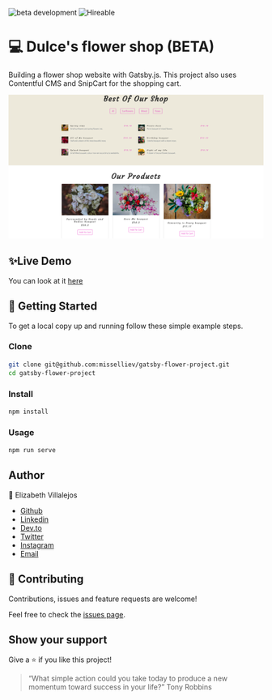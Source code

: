 ![beta development](https://img.shields.io/badge/beta-development-green?style=flat-square)
![Hireable](https://cdn.rawgit.com/hiendv/hireable/master/styles/default/yes.svg)

# 💻 Dulce's flower shop (BETA)

Building a flower shop website with Gatsby.js. This project also uses Contentful CMS and SnipCart for the shopping cart.

![alt text](docs/flowershop.png)

## ✨Live Demo

You can look at it [here](https://gatsby-flower-project.netlify.com/)

## 🚀 Getting Started

To get a local copy up and running follow these simple example steps.

### Clone

```sh
git clone git@github.com:misselliev/gatsby-flower-project.git
cd gatsby-flower-project
```

### Install

```sh
npm install
```

### Usage

```sh
npm run serve
```

## Author

👤 Elizabeth Villalejos

- [Github](https://github.com/misselliev)
- [Linkedin](https://linkedin.com/ellievillalejos)
- [Dev.to](https://dev.to/misselliev)
- [Twitter](https://twitter.com/miss_elliev/)
- [Instagram](https://www.instagram.com/miss_elliev/)
- [Email](mailto:elizabeth.villalejos@gmail.com?subject=Website%20Inquiry)

## 🤝 Contributing

Contributions, issues and feature requests are welcome!

Feel free to check the [issues page](issues/).

## Show your support

Give a ⭐️ if you like this project!

> “What simple action could you take today to produce a new momentum toward success in your life?” Tony Robbins
